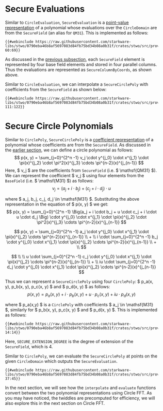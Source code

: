 # Secure Evaluations
Similar to `CircleEvaluation`, `SecureEvaluation` is a [point-value representation](./evals-and-poly.md#point-value-representation) of a polynomial whose evaluations over the `CircleDomain` are from the `SecureField` (an alias for `QM31`). This is implemented as follows:

```rust,no_run,noplayground
{{#webinclude https://raw.githubusercontent.com/starkware-libs/stwo/0790eba46b8af5697083d84fb75bd34b08a0b31f/crates/stwo/src/prover/poly/circle/secure_poly.rs 60:69}}
```

As discussed in the [previous subsection](./columns.md#secure-field-columns), each `SecureField` element is represented by four base field elements and stored in four parallel columns. Thus the evaluations are represented as `SecureColumnByCoords`, as shown above. 

Similar to `CircleEvaluation`, we can interpolate a `SecureCirclePoly` with coefficients from the `SecureField` as shown below:

```rust,no_run,noplayground
{{#webinclude https://raw.githubusercontent.com/starkware-libs/stwo/0790eba46b8af5697083d84fb75bd34b08a0b31f/crates/stwo/src/prover/poly/circle/secure_poly.rs 111:122}}
```


# Secure Circle Polynomials

Similar to `CirclePoly`, `SecureCirclePoly` is a [coefficient representation](./evals-and-poly.md#coefficient-representation) of a polynomial whose coefficients are from the `SecureField`. As discussed in the [earlier section](./evals-and-poly.md#eq-circle-poly), we can define a circle polynomial as follows:
$$
p(x, y) = \sum_{j=0}^{2^n -1} v_j \cdot y^{j_0} \cdot x^{j_1} \cdot \pi(x)^{j_2} \cdot \pi^2(x)^{j_3} \cdots \pi^{n-2}(x)^{j_{n-1}}
$$
Here, $ v_j $ are the coefficients from `SecureField` (i.e. $ \mathsf{QM31} $). We can represent the coefficient $ v_j $ using four elements from the `BaseField` (i.e. $ \mathsf{M31} $) as follows:
$$ v_j = (a_j + i \cdot b_j) + (c_j + i \cdot d_j) \cdot u $$ 

where $ a_j, b_j, c_j, d_j \in \mathsf{M31} $. Substituting the above representation in the equation of $ p(x, y) $ we get:
$$
p(x, y) = \sum_{j=0}^{2^n -1} \Big(a_j + i \cdot b_j + u \cdot c_j + i \cdot u \cdot d_j \Big) \cdot y^{j_0} \cdot x^{j_1} \cdot \pi(x)^{j_2} \cdot \pi^2(x)^{j_3} \cdots \pi^{n-2}(x)^{j_{n-1}}
$$


$$
p(x, y) = \sum_{j=0}^{2^n -1} a_j \cdot y^{j_0} \cdot x^{j_1} \cdot \pi(x)^{j_2} \cdots \pi^{n-2}(x)^{j_{n-1}} \\ + \\ i \cdot \sum_{j=0}^{2^n -1} b_j \cdot y^{j_0} \cdot x^{j_1} \cdot \pi(x)^{j_2} \cdots \pi^{n-2}(x)^{j_{n-1}} \\ + \\
$$

$$
\\ \\ u \cdot \sum_{j=0}^{2^n -1} c_j \cdot y^{j_0} \cdot x^{j_1} \cdot \pi(x)^{j_2} \cdots \pi^{n-2}(x)^{j_{n-1}} \\ + \\ iu \cdot \sum_{j=0}^{2^n -1} d_j \cdot y^{j_0} \cdot x^{j_1} \cdot \pi(x)^{j_2} \cdots \pi^{n-2}(x)^{j_{n-1}}
$$

Thus we can represent a `SecureCirclePoly` using four `CirclePoly`: $ p_a(x, y), p_b(x, y), p_c(x, y) $ and $ p_d(x, y) $ as follows:
$$ 
p(x, y) = p_a(x, y) + i \cdot p_b(x, y) + u \cdot p_c(x, y) + iu \cdot p_d(x, y)
$$

where $ p_a(x,y) $ is a `CirclePoly` with coefficients $ a_j \in \mathsf{M31} $, similarly for $ p_b(x, y), p_c(x, y) $ and $ p_d(x, y) $. This is implemented as follows:

<!-- TODO: Add a figure or example to explain this implementation. -->
```rust,no_run,noplayground
{{#webinclude https://raw.githubusercontent.com/starkware-libs/stwo/0790eba46b8af5697083d84fb75bd34b08a0b31f/crates/stwo/src/prover/poly/circle/secure_poly.rs 14:14}}
```

Here, `SECURE_EXTENSION_DEGREE` is the degree of extension of the `SecureField`, which is 4.

Similar to `CirclePoly`, we can evaluate the `SecureCirclePoly` at points on the given `CircleDomain` which outputs the `SecureEvaluation`.
```rust,no_run,noplayground
{{#webinclude https://raw.githubusercontent.com/starkware-libs/stwo/0790eba46b8af5697083d84fb75bd34b08a0b31f/crates/stwo/src/prover/poly/circle/secure_poly.rs 37:45}}
```

In the next section, we will see how the `interpolate` and `evaluate` functions convert between the two polynomial representations using Circle FFT. As you may have noticed, the twiddles are precomputed for efficiency, we will also explore this in the next section on Circle FFT.